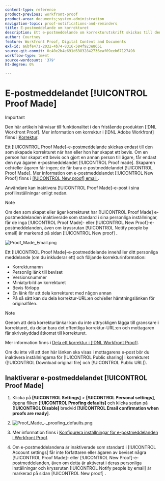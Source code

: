 ```yaml
---
content-type: reference
product-previous: workfront-proof
product-area: documents;system-administration
navigation-topic: proof-notifications-and-reminders
title: E-postmeddelande om korrekturet
description: Ett e-postmeddelande om korrekturutskrift skickas till den som skapat beviset endast när han eller hon har skapat ett bevis. Om en person har skapat ett bevis och gjort en annan person till ägare, är det bara den nya ägaren som får det korrekturutskick som har gjorts via e-post. Skaparen och/eller ägaren får ingen; de får bara e-postmeddelandet Korrektur gjort. Mer information om e-postmeddelandet Nytt korrektur finns i Nytt korrekturmeddelande.
author: Courtney
feature: Workfront Proof, Digital Content and Documents
exl-id: a6bfe471-2032-4b74-8316-584f923e8651
source-git-commit: 0c40e2b4e691d63832842736eaf09eeb67127498
workflow-type: tm+mt
source-wordcount: '379'
ht-degree: 0%

---
```


# E-postmeddelandet [!UICONTROL Proof Made]

>[!IMPORTANT]
>
>Den här artikeln hänvisar till funktionalitet i den fristående produkten [!DNL Workfront Proof]. Mer information om korrektur i [!DNL Adobe Workfront] finns i [Korrektur](../../../review-and-approve-work/proofing/proofing.md).

Ett [!UICONTROL Proof Made]-e-postmeddelande skickas endast till den som skapade korrekturet när han eller hon har skapat ett bevis. Om en person har skapat ett bevis och gjort en annan person till ägare, får endast den nya ägaren e-postmeddelandet [!UICONTROL Proof made]. Skaparen och/eller ägaren får ingen; de får bara e-postmeddelandet [!UICONTROL Proof Made]. Mer information om e-postmeddelandet [!UICONTROL New Proof] finns i [[!UICONTROL New proof] email &#x200B;](../../../workfront-proof/wp-emailsntfctns/proof-notifications-and-reminders/new-proof-email.md).

Användare kan inaktivera [!UICONTROL Proof Made]-e-post i sina profilinställningar enligt nedan.

>[!NOTE]
>
> Om den som skapat eller äger korrekturet har [!UICONTROL Proof Made] e-postmeddelanden inaktiverade som standard i sina personliga inställningar, får de inga [!UICONTROL Proof Made]- eller [!UICONTROL New Proof]-e-postmeddelanden, även om kryssrutan [!UICONTROL Notify people by email] är markerad på sidan [!UICONTROL New proof] .

![Proof_Made_Email.png](assets/proof-made-email-350x214.png)

Ett [!UICONTROL Proof Made]-e-postmeddelande innehåller ditt personliga meddelande (om du inkluderar ett) och följande korrekturinformation:

* Korrekturnamn
* Personlig länk till beviset
* Versionsnummer
* Miniatyrbild av korrekturet
* Bevis förlopp
* En länk för att dela korrekturet med någon annan
* På så sätt kan du dela korrektur-URL:en och/eller hämtningslänken för originalfilen.

>[!NOTE]
>
> Genom att dela korrekturlänkar kan du inte uttryckligen lägga till granskare i korrekturet, du delar bara det offentliga korrektur-URL:en och mottagaren får skrivskyddad åtkomst till korrekturet.

Mer information finns i [Dela ett korrektur i [!DNL Workfront Proof]](../../../workfront-proof/wp-work-proofsfiles/share-proofs-and-files/share-proof.md).

Om du inte vill att den här länken ska visas i mottagarens e-post bör du inaktivera inställningarna för [!UICONTROL Public sharing] i korrekturet ([!UICONTROL Download original file] och [!UICONTROL Public URL]).

## Inaktiverar e-postmeddelandet [!UICONTROL Proof Made]

1. Klicka på **[!UICONTROL Settings]** > **[!UICONTROL Personal settings]**, öppna fliken **[!UICONTROL Proofing defaults]** och klicka sedan på **[!UICONTROL Disable]** bredvid **[!UICONTROL Email confirmation when proofs are ready]**.

1. ![Proof_Made_-_proofing_defaults.png](assets/proof-made---proofing-defaults-350x103.png)

1. Mer information finns i [Konfigurera inställningar för e-postmeddelanden i Workfront Proof](../../../workfront-proof/wp-emailsntfctns/email-alerts/config-email-notification-settings-wp.md).
1. Om e-postmeddelandena är inaktiverade som standard i [!UICONTROL Account settings] får inte författaren eller ägaren av beviset några [!UICONTROL Proof Made]- eller [!UICONTROL New Proof]-e-postmeddelanden, även om detta är aktiverat i deras personliga inställningar och kryssrutan [!UICONTROL Notify people by email] är markerad på sidan [!UICONTROL New proof] .
